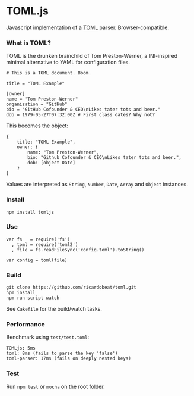 TOML.js
=======

Javascript implementation of a [TOML](https://github.com/mojombo/toml) parser. Browser-compatible.

### What is TOML?

TOML is the drunken brainchild of Tom Preston-Werner, a INI-inspired minimal alternative to YAML for configuration files.

    # This is a TOML document. Boom.

    title = "TOML Example"

    [owner]
    name = "Tom Preston-Werner"
    organization = "GitHub"
    bio = "GitHub Cofounder & CEO\nLikes tater tots and beer."
    dob = 1979-05-27T07:32:00Z # First class dates? Why not?

This becomes the object:

    {
        title: "TOML Example",
        owner: {
            name: "Tom Preston-Werner",
            bio: "Github Cofounder & CEO\nLikes tater tots and beer.",
            dob: [object Date]
        }
    }

Values are interpreted as `String`, `Number`, `Date`, `Array` and `Object` instances.

### Install

    npm install tomljs

### Use

    var fs   = require('fs')
      , toml = require('toml2')
      , file = fs.readFileSync('config.toml').toString()

    var config = toml(file)

### Build

    git clone https://github.com/ricardobeat/toml.git
    npm install
    npm run-script watch

See `Cakefile` for the build/watch tasks.

### Performance

Benchmark using `test/test.toml`:

    TOMLjs: 5ms
    toml: 8ms (fails to parse the key 'false')
    toml-parser: 17ms (fails on deeply nested keys)

### Test

Run `npm test` or `mocha` on the root folder.
